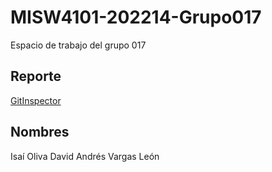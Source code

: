 # MISW4101-202214-Grupo017
Espacio de trabajo del grupo 017
 
## Reporte
[GitInspector](https://misw-4101-practicas.github.io/MISW4101-202214-Grupo017/reports)
## Nombres

Isaí Oliva 
David Andrés Vargas León 